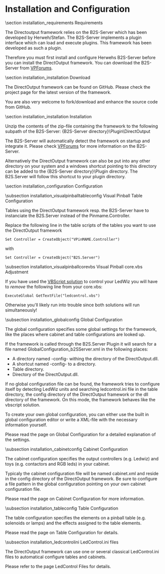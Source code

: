 ﻿Installation and Configuration
====================

\section installation_requirements Requirements 

The Directoutput framework relies on the B2S-Server which has been developed by Herweh/Stefan. The B2S-Server implements a plugin interface which can load and execute plugins. This framework has been developed as such a plugin.

Therefore you must first install and configure Herwehs B2S-Server before you can install the DirectOutput framework. You can download the B2S-Server from <a href="www.vpforums.org">VPForums</a>.

\section installation_installation Download 

The DirectOutput framework can be found on GitHub. Please check the project page for the latest version of the framework.

You are also very welcome to fork/download and enhance the source code from GitHub.


\section installation_installation Installation 

Unzip the contents of the zip-file containing the framework to the following subpath of the B2S-Server: {B2S-Server directory}\Plugin\DirectOutput

The B2S-Server will automatically detect the framework on startup and integrate it. Please check <a href="http://www.vpforums.org/index.php?showforum=86">VPForums</a> for more information on the B2S-Server.

Alternatively the DirectOutput framework can also be put into any other directory on your system and a windows shortcut pointing to this directory can be added to the {B2S-Server directory}\Plugin directory. The B2S.Server will follow this shortcut to your plugin directory.


\section installation_configuration Configuration 

\subsection installation_visualpinballtableconfig Visual Pinball Table Configuration

Tables using the DirectOutput framework resp. the B2S-Server have to instanciate the B2S.Server instead of the Pinmame.Controller.

Replace the following line in the table scripts of the tables you want to use the DirectOutput framework

~~~~~~~~~~~~~~~{.vbs}
Set Controller = CreateObject("VPinMAME.Controller")     
~~~~~~~~~~~~~~~

with

~~~~~~~~~~~~~~~{.vbs}
Set Controller = CreateObject("B2S.Server") 
~~~~~~~~~~~~~~~

\subsection installation_visualpinballcorevbs Visual Pinball core.vbs Adjustment

If you have used the <a href="http://www.hyperspin-fe.com/forum/showthread.php?10980-Tutorial-How-to-config-Ledwiz-PacDrive">VBScript solution</a> to control your LedWiz you will have to _remove_ the following line from your core.vbs:

~~~~~~~~~~~~~~~{.vbs}
ExecuteGlobal GetTextFile("ledcontrol.vbs")
~~~~~~~~~~~~~~~

Otherwise you'll likely run into trouble since both solutions will run simultaneously!

\subsection installation_globalconfig Global Configuration

The global configuration specifies some global settings for the framework, like the places where cabinet and table configurations are looked up. 

If the framework is called through the B2S.Server Plugin it will search for a file named GlobalConfiguration_b2SServer.xml in the following places:
- A directory named -config- withing the directory of the DirectOutput.dll.
- A shortcut named -config- to a directory. 
- Table directory.
- Directory of the DirectOutput.dll.

If no global configuration file can be found, the framework tries to configure itself by detecting LedWiz units and searching ledcontrol.ini file in the table directory, the config directory of the DirectOutput framework or the dll directory of the framework. On this mode, the framework behaves like the vbscript solution.

To create your own global configuration, you can either use the built in global configuration editor or write a XML-file with the necessary information yourself.

Please read the page on Global Configuration for a detailed explanation of the settings.

\subsection installation_cabinetconfig Cabinet Configuration

The cabinet configuration specifies the output controllers (e.g. Ledwiz) and toys (e.g. contactors and RGB leds) in your cabinet. 

Typicaly the cabinet configuration file will be named cabinet.xml and reside in the config directory of the DirectOutput framework. Be sure to configure a file pattern in the global configuration pointing on your own cabinet configuration file.

Please read the page on Cabinet Configuration for more information.

\subsection installation_tableconfig Table Configuration

The table configuration specifies the elements on a pinball table (e.g. solenoids or lamps) and the effects assigned to the table elements.
  
Please read the page on Table Configuration for details.

\subsection installation_ledcontrolini LedControl.ini files

The DirectOutput framework can use one or several classical LedControl.ini files to automatical configure tables and cabinets.

Please refer to the page LedControl Files for details.
